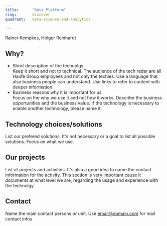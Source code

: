 ```yaml
---
title:      "Data Platform"
ring:       discover
quadrant:   data-science-and-analytics

---
```


Rainer Kempkes, Holger Reinhardt

## Why? ##

- Short description of the technolgy   
Keep it short and not to technical. The audience of the tech radar are all Haufe Group employees and not only the techies.
Use a language that also business people can understand. Use links to refer to content with deeper information.
- Business reasons why it is important for us   
Focus on the why we use it and not how it works.
Describe the business opportunities and the business value.
If the technology is necessary to enable another technology, please name it.

## Technology choices/solutions ##

List our prefered solutions. It's not necessary or a goal to list all possible solutions. Focus on what we use.

## Our projects ##

List of projects and activities. It's also a good idea to name the contact information for the activity.
This section is very important cause it documents at what level we are, regarding the usage and experience with the technolgy. 

## Contact ##

Name the main contact persons or unit.
Use <email@domain.com> for mail contact infos

